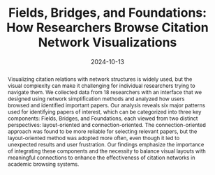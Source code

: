 ---
title: "Fields, Bridges, and Foundations: How Researchers Browse Citation Network Visualizations"
year: 2024
date: 2024-10-13
authors:
- Kiroong Choe
- Eunhye Kim
- Sangwon Park
- Jinwook Seo
thumbnail: 'https://github.com/sangwonme/imgurltest/blob/main/fbf.png?raw=true'
venue: VIS-Short'24
venue_full: "2024 IEEE Visualization and Visual Analytics (VIS)"
abstract: "Visualizing citation relations with network structures is widely used, but the visual complexity can make it challenging for individual researchers trying to navigate them. We collected data from 18 researchers with an interface that we designed using network simplification methods and analyzed how users browsed and identified important papers. Our analysis reveals six major patterns used for identifying papers of interest, which can be categorized into three key components: Fields, Bridges, and Foundations, each viewed from two distinct perspectives: layout-oriented and connection-oriented. The connection-oriented approach was found to be more reliable for selecting relevant papers, but the layout-oriented method was adopted more often, even though it led to unexpected results and user frustration. Our findings emphasize the importance of integrating these components and the necessity to balance visual layouts with meaningful connections to enhance the effectiveness of citation networks in academic browsing systems."
award: ""
video: ""
pdf: "https://ieeexplore.ieee.org/abstract/document/10771118"
slide: ""
bibtex: |-
  @inproceedings{choe2024fields,
  title={Fields, Bridges, and Foundations: How Researchers Browse Citation Network Visualizations},
  author={Choe, Kiroong and Kim, Eunhye and Park, Sangwon and Seo, Jinwook},
  booktitle={2024 IEEE Visualization and Visual Analytics (VIS)},
  pages={146--150},
  year={2024},
  organization={IEEE}
  }
category: 
  - "Literature Research"
  - "HCI for Researchers"
---